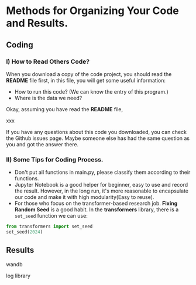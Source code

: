# Methods for Organizing Your Code and Results.

## Coding

### I) How to Read Others Code?
When you download a copy of the code project, you should read the **README** file first, in this file, you will get some useful information: 
- How to run this code? (We can know the entry of this program.)
- Where is the data we need?

Okay, assuming you have read the **README** file,  

xxx

If you have any questions about this code you downloaded, you can check the Github issues page. Maybe someone else has had the same question as you and got the answer there.

### II) Some Tips for Coding Process.
* Don't put all functions in main.py, please classify them according to their functions.
* Jupyter Notebook is a good helper for beginner, easy to use and record the result. However, in the long run, it's more reasonable to encapsulate our code and make it with high modularity(Easy to reuse).
* For those who focus on the transformer-based research job. **Fixing Random Seed** is a good habit. In the **transformers** library, there is a `set_seed` function we can use:
```python
from transformers import set_seed
set_seed(2024)
````

## Results

wandb

log library